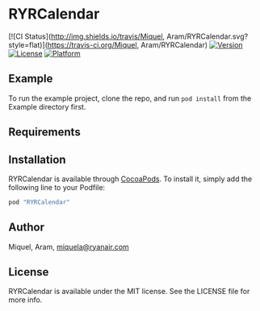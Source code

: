 # RYRCalendar

[![CI Status](http://img.shields.io/travis/Miquel, Aram/RYRCalendar.svg?style=flat)](https://travis-ci.org/Miquel, Aram/RYRCalendar)
[![Version](https://img.shields.io/cocoapods/v/RYRCalendar.svg?style=flat)](http://cocoapods.org/pods/RYRCalendar)
[![License](https://img.shields.io/cocoapods/l/RYRCalendar.svg?style=flat)](http://cocoapods.org/pods/RYRCalendar)
[![Platform](https://img.shields.io/cocoapods/p/RYRCalendar.svg?style=flat)](http://cocoapods.org/pods/RYRCalendar)

## Example

To run the example project, clone the repo, and run `pod install` from the Example directory first.

## Requirements

## Installation

RYRCalendar is available through [CocoaPods](http://cocoapods.org). To install
it, simply add the following line to your Podfile:

```ruby
pod "RYRCalendar"
```

## Author

Miquel, Aram, miquela@ryanair.com

## License

RYRCalendar is available under the MIT license. See the LICENSE file for more info.
